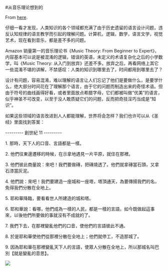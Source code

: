 #从音乐理论想到的

From [here](https://yinwang1.substack.com/p/20-12-01).

仔细一看才发现，人类知识的各个领域都充满了由于历史遗留的语言设计问题，违反认知规律的语言教学而引起的理解问题。计算机，逻辑，数学，语言文学，视觉艺术，现在看到音乐，都是差不多的问题。

Amazon 销量第一的音乐理论书《Music Theory: From Beginner to Expert》，内容基本可以说是被混淆的逻辑，错误的英语，未定义的术语复杂化之后的小学数学，叫《Music Theory: 从入门到放弃》还差不多。放弃之后，再看网络上其它一些混淆不堪的讲解，不禁感叹：人类的知识到哪里去了，时间都用到哪里去了？

设计有问题，容易混淆，难以理解的语言让人们忘记了他们是要做什么，是要学什么，绝大部分时间花在了理解那个语言，由于它的问题而制造出来的奇怪术语。但由于符号的曲线画得好看，或者里面放点希腊字母，它们都被叫做“优美”的语言，似乎神圣不可改变，以至于没人敢质疑它们的问题，反而把奇技淫巧当成是“知识”。

如果这些领域的语言改进到人人都能理解，世界将会怎样？我们也许可以从《圣经》里面找到答案：

--------- 創世紀 11 ---------

1\. 那時，天下人的口音、言語都是一樣。

2\. 他們往東邊遷移的時候，在示拿地遇見一片平原，就住在那裡。

3\. 他們彼此商量說：來吧！我們要做磚，把磚燒透了。他們就拿磚當石頭，又拿石漆當灰泥。

4\. 他們說：來吧！我們要建造一座城和一座塔，塔頂通天，為要傳揚我們的名，免得我們分散在全地上。

5\. 耶和華降臨，要看看世人所建造的城和塔。

6\. 耶和華說：看哪，他們成為一樣的人民，都是一樣的言語，如今既做起這事來，以後他們所要做的事就沒有不成就的了。

7\. 我們下去，在那裡變亂他們的口音，使他們的言語彼此不通。

8\. 於是耶和華使他們從那裡分散在全地上；他們就停工，不造那城了。

9\. 因為耶和華在那裡變亂天下人的言語，使眾人分散在全地上，所以那城名叫巴別【就是變亂的意思】。

![](https://substackcdn.com/image/fetch/w_1456,c_limit,f_auto,q_auto:good,fl_progressive:steep/https%3A%2F%2Fbucketeer-e05bbc84-baa3-437e-9518-adb32be77984.s3.amazonaws.com%2Fpublic%2Fimages%2F562ad117-560c-4263-988a-99c2dd1b750d_1125x2330.jpeg)
